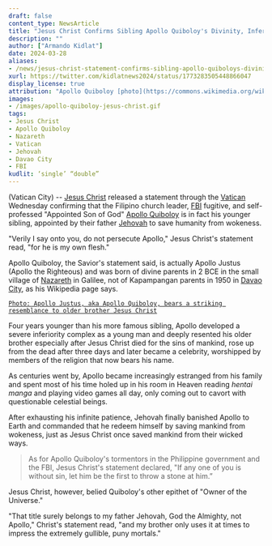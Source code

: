 ```yaml
---
draft: false
content_type: NewsArticle
title: "Jesus Christ Confirms Sibling Apollo Quiboloy's Divinity, Inferiority Complex"
description: ""
author: ["Armando Kidlat"]
date: 2024-03-28
aliases:
- /news/jesus-christ-statement-confirms-sibling-apollo-quiboloys-divinity-inferiority-complex/
xurl: https://twitter.com/kidlatnews2024/status/1773283505448866047
display_license: true
attribution: "Apollo Quiboloy [photo](https://commons.wikimedia.org/wiki/File:Quiboloy_fbi_wanted_picture.png) and Jesus Christ [painting](https://commons.wikimedia.org/wiki/File:Spas_vsederzhitel_sinay.jpg) from Wikimedia (Public Domain)."
images:
- /images/apollo-quiboloy-jesus-christ.gif
tags:
- Jesus Christ
- Apollo Quiboloy
- Nazareth
- Vatican
- Jehovah
- Davao City
- FBI
kudlit: ‘single’ “double”
---
```

(Vatican City) -- [Jesus Christ](/tags/jesus-christ/) released a statement through the [Vatican](/tags/vatican/) Wednesday confirming that the Filipino church leader, [FBI](/tags/fbi) fugitive, and self-professed "Appointed Son of God" [Apollo Quiboloy](/tags/apollo-quiboloy/) is in fact his younger sibling, appointed by their father [Jehovah](/tags/jehovah/) to save humanity from wokeness.

"Verily I say onto you, do not persecute Apollo," Jesus Christ's statement read, "for he is my own flesh."

Apollo Quiboloy, the Savior's statement said, is actually Apollo Justus (Apollo the Righteous) and was born of divine parents in 2 BCE in the small village of [Nazareth](/tags/nazareth/) in Galilee, not of Kapampangan parents in 1950 in [Davao City](/tags/davao-city/), as his Wikipedia page says.

[`Photo: Apollo Justus, aka Apollo Quiboloy, bears a striking resemblance to older brother Jesus Christ`](/images/apollo-quiboloy-jesus-christ.gif)

Four years younger than his more famous sibling, Apollo developed a severe inferiority complex as a young man and deeply resented his older brother especially after Jesus Christ died for the sins of mankind, rose up from the dead after three days and later became a celebrity, worshipped by members of the religion that now bears his name.

As centuries went by, Apollo became increasingly estranged from his family and spent most of his time holed up in his room in Heaven reading *hentai manga* and playing video games all day, only coming out to cavort with questionable celestial beings.

After exhausting his infinite patience, Jehovah finally banished Apollo to Earth and commanded that he redeem himself by saving mankind from wokeness, just as Jesus Christ once saved mankind from their wicked ways.

>As for Apollo Quiboloy's tormentors in the Philippine government and the FBI, Jesus Christ's statement declared, "If any one of you is without sin, let him be the first to throw a stone at him.”

Jesus Christ, however, belied Quiboloy's other epithet of "Owner of the Universe."

"That title surely belongs to my father Jehovah, God the Almighty, not Apollo," Christ's statement read, "and my brother only uses it at times to impress the extremely gullible, puny mortals."
